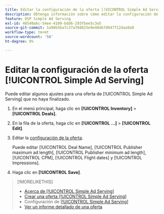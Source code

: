 ```yaml
---
title: Editar la configuración de la oferta [!UICONTROL Simple Ad Serving]
description: Obtenga información sobre cómo editar la configuración de una oferta de [!UICONTROL Simple Ad Serving].
feature: DSP Simple Ad Serving
exl-id: 48540a6c-54ee-4109-bdd6-293fbee5c3e5
source-git-commit: 1a98b3ba7c37a768825e9e48db7d847f12daa9a0
workflow-type: tm+mt
source-wordcount: '58'
ht-degree: 0%

---
```


# Editar la configuración de la oferta [!UICONTROL Simple Ad Serving]

Puede editar algunos ajustes para una oferta de [!UICONTROL Simple Ad Serving] que no haya finalizado.

1. En el menú principal, haga clic en **[!UICONTROL Inventory]** > **[!UICONTROL Deals].**

1. En la fila de la oferta, haga clic en **[!UICONTROL ...]** > **[!UICONTROL Edit]**.

1. Editar la [configuración de la oferta](simple-deal-settings.md).

   Puede editar [!UICONTROL Deal Name], [!UICONTROL Publisher maximum ad length], [!UICONTROL Publisher minimum ad length], [!UICONTROL CPM], [!UICONTROL Flight dates] y [!UICONTROL Impressions].

1. Haga clic en **[!UICONTROL Save]**.

>[!MORELIKETHIS]
>
>* [Acerca de [!UICONTROL Simple Ad Serving]](simple-deal-about.md)
>* [Crear una oferta [!UICONTROL Simple Ad Serving]](simple-deal-create.md)
>* Configuración de [[!UICONTROL Simple Ad Serving]](simple-deal-settings.md)
>* [Ver un informe detallado de una oferta](/help/dsp/inventory/deal-view-report.md)

<!-- add back when reimplemented:
>* [View Event-Tracking Pixels for a [!UICONTROL Simple Ad Serving] Deal](simple-deal-show-pixels.md)
-->
